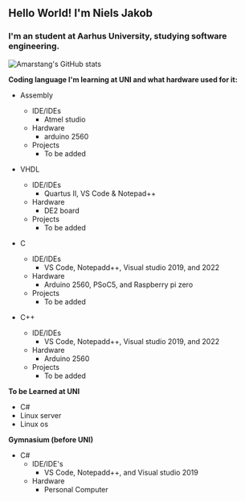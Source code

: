## Hello World! I'm Niels Jakob
### I'm an student at Aarhus University, studying software engineering.
<!--
<img align="left" width="47%" src="https://github-readme-stats.vercel.app/api?username=amarstang&show_icons=true&title_color=ff652f&icon_color=ff652f&text_color=eeeeee&bg_color=141321&border_color=ce7e00&border_radius=10"/>


<img align="left" width="47%" src="https://github-readme-stats.vercel.app/api/top-langs/?username=amarstang&layout=compact" />
-->                       
                       
![Amarstang's GitHub stats](https://github-readme-stats.vercel.app/api?username=amarstang&show_icons=true&title_color=ff652f&icon_color=ff652f&text_color=eeeeee&bg_color=141321&border_color=ce7e00&border_radius=10)

<!--[![Top Langs](https://github-readme-stats.vercel.app/api/top-langs/?username=amarstang&layout=compact)](https://github.com/anuraghazra/github-readme-stats) -->

**Coding language I'm learning at UNI and what hardware used for it:**
- Assembly
  - IDE/IDEs
    - Atmel studio
  - Hardware
    - arduino 2560
  - Projects
    - To be added

- VHDL
  - IDE/IDEs
    - Quartus II, VS Code & Notepad++
  - Hardware
    - DE2 board
  - Projects
    - To be added

- C
  - IDE/IDEs
    - VS Code, Notepadd++, Visual studio 2019, and 2022
  - Hardware
    - Arduino 2560, PSoC5, and Raspberry pi zero
  - Projects
    - To be added

- C++
  - IDE/IDEs
    - VS Code, Notepadd++, Visual studio 2019, and 2022
  - Hardware
    - Arduino 2560
  - Projects
    - To be added

**To be Learned at UNI**
- C#
- Linux server
- Linux os

**Gymnasium (before UNI)**
- C#
  - IDE/IDE's
    - VS Code, Notepadd++, and Visual studio 2019
  - Hardware
    - Personal Computer
